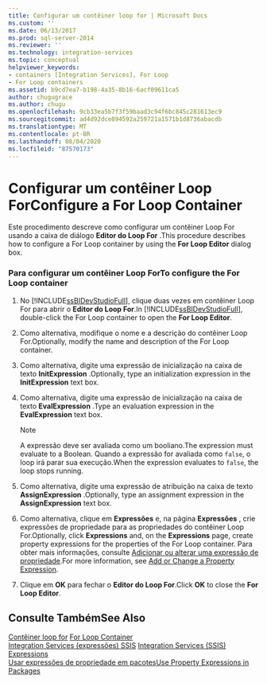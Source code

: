 ```yaml
---
title: Configurar um contêiner loop for | Microsoft Docs
ms.custom: ''
ms.date: 06/13/2017
ms.prod: sql-server-2014
ms.reviewer: ''
ms.technology: integration-services
ms.topic: conceptual
helpviewer_keywords:
- containers [Integration Services], For Loop
- For Loop containers
ms.assetid: b9cd7ea7-b198-4a35-8b16-6acf09611ca5
author: chugugrace
ms.author: chugu
ms.openlocfilehash: 9cb33ea5b7f3f59baad3c94f6bc845c281613ec9
ms.sourcegitcommit: ad4d92dce894592a259721a1571b1d8736abacdb
ms.translationtype: MT
ms.contentlocale: pt-BR
ms.lasthandoff: 08/04/2020
ms.locfileid: "87570173"
---
```

# <a name="configure-a-for-loop-container"></a><span data-ttu-id="2e743-102">Configurar um contêiner Loop For</span><span class="sxs-lookup"><span data-stu-id="2e743-102">Configure a For Loop Container</span></span>
  <span data-ttu-id="2e743-103">Este procedimento descreve como configurar um contêiner Loop For usando a caixa de diálogo **Editor do Loop For** .</span><span class="sxs-lookup"><span data-stu-id="2e743-103">This procedure describes how to configure a For Loop container by using the **For Loop Editor** dialog box.</span></span>  
  
### <a name="to-configure-the-for-loop-container"></a><span data-ttu-id="2e743-104">Para configurar um contêiner Loop For</span><span class="sxs-lookup"><span data-stu-id="2e743-104">To configure the For Loop container</span></span>  
  
1.  <span data-ttu-id="2e743-105">No [!INCLUDE[ssBIDevStudioFull](../includes/ssbidevstudiofull-md.md)], clique duas vezes em contêiner Loop For para abrir o **Editor do Loop For**.</span><span class="sxs-lookup"><span data-stu-id="2e743-105">In [!INCLUDE[ssBIDevStudioFull](../includes/ssbidevstudiofull-md.md)], double-click the For Loop container to open the **For Loop Editor**.</span></span>  
  
2.  <span data-ttu-id="2e743-106">Como alternativa, modifique o nome e a descrição do contêiner Loop For.</span><span class="sxs-lookup"><span data-stu-id="2e743-106">Optionally, modify the name and description of the For Loop container.</span></span>  
  
3.  <span data-ttu-id="2e743-107">Como alternativa, digite uma expressão de inicialização na caixa de texto **InitExpression** .</span><span class="sxs-lookup"><span data-stu-id="2e743-107">Optionally, type an initialization expression in the **InitExpression** text box.</span></span>  
  
4.  <span data-ttu-id="2e743-108">Como alternativa, digite uma expressão de inicialização na caixa de texto **EvalExpression** .</span><span class="sxs-lookup"><span data-stu-id="2e743-108">Type an evaluation expression in the **EvalExpression** text box.</span></span>  
  
    > [!NOTE]  
    >  <span data-ttu-id="2e743-109">A expressão deve ser avaliada como um booliano.</span><span class="sxs-lookup"><span data-stu-id="2e743-109">The expression must evaluate to a Boolean.</span></span> <span data-ttu-id="2e743-110">Quando a expressão for avaliada como `false`, o loop irá parar sua execução.</span><span class="sxs-lookup"><span data-stu-id="2e743-110">When the expression evaluates to `false`, the loop stops running.</span></span>  
  
5.  <span data-ttu-id="2e743-111">Como alternativa, digite uma expressão de atribuição na caixa de texto **AssignExpression** .</span><span class="sxs-lookup"><span data-stu-id="2e743-111">Optionally, type an assignment expression in the **AssignExpression** text box.</span></span>  
  
6.  <span data-ttu-id="2e743-112">Como alternativa, clique em **Expressões** e, na página **Expressões** , crie expressões de propriedade para as propriedades do contêiner Loop For.</span><span class="sxs-lookup"><span data-stu-id="2e743-112">Optionally, click **Expressions** and, on the **Expressions** page, create property expressions for the properties of the For Loop container.</span></span> <span data-ttu-id="2e743-113">Para obter mais informações, consulte [Adicionar ou alterar uma expressão de propriedade](expressions/add-or-change-a-property-expression.md).</span><span class="sxs-lookup"><span data-stu-id="2e743-113">For more information, see [Add or Change a Property Expression](expressions/add-or-change-a-property-expression.md).</span></span>  
  
7.  <span data-ttu-id="2e743-114">Clique em **OK** para fechar o **Editor do Loop For**.</span><span class="sxs-lookup"><span data-stu-id="2e743-114">Click **OK** to close the **For Loop Editor**.</span></span>  
  
## <a name="see-also"></a><span data-ttu-id="2e743-115">Consulte Também</span><span class="sxs-lookup"><span data-stu-id="2e743-115">See Also</span></span>  
 <span data-ttu-id="2e743-116">[Contêiner loop for](control-flow/for-loop-container.md) </span><span class="sxs-lookup"><span data-stu-id="2e743-116">[For Loop Container](control-flow/for-loop-container.md) </span></span>  
 <span data-ttu-id="2e743-117">[Integration Services &#40;expressões&#41; SSIS](expressions/integration-services-ssis-expressions.md) </span><span class="sxs-lookup"><span data-stu-id="2e743-117">[Integration Services &#40;SSIS&#41; Expressions](expressions/integration-services-ssis-expressions.md) </span></span>  
 [<span data-ttu-id="2e743-118">Usar expressões de propriedade em pacotes</span><span class="sxs-lookup"><span data-stu-id="2e743-118">Use Property Expressions in Packages</span></span>](expressions/use-property-expressions-in-packages.md)  
  
  
